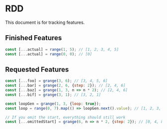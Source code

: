 # RDD

This document is for tracking features.


## Finished Features

```js
const [...actual] = range(1, 5); // [1, 2, 3, 4, 5]
const [...actual] = range(0, 0); // [0]
```


## Requested Features
```js
const [...foo] = grange(3, 6); // [3, 4, 5, 6]
const [...bar] = grange(2, 6, {step: 2}); // [2, 4, 6]
const [...baz] = grange(1, 3, n => n * 2); // [2, 4, 6]
const [...bif] = grange(3, 1); // [3, 2, 1]

const loopGen = grange(1, 3, {loop: true});
const loop = range(0, 7).map(() => loopGen.next().value); // [1, 2, 3, 1, 2, 3, 1, 2]

// If you omit the start, everything should still work
const [...omittedStart] = grange(6, n => n * 2, {step: 2}); // [0, 4, 8, 12]
```

